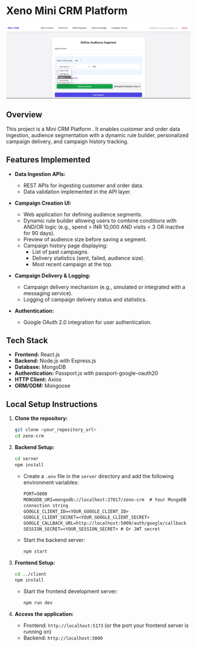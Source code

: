 # Xeno Mini CRM Platform

![alt text](client/src/assets/crm-front.png)

## Overview

This project is a Mini CRM Platform . It enables customer and order data ingestion, audience segmentation with a dynamic rule builder, personalized campaign delivery, and campaign history tracking.

## Features Implemented

* **Data Ingestion APIs:**
    * REST APIs for ingesting customer and order data.
    * Data validation implemented in the API layer.

* **Campaign Creation UI:**
    * Web application for defining audience segments.
    * Dynamic rule builder allowing users to combine conditions with AND/OR logic (e.g., spend > INR 10,000 AND visits < 3 OR inactive for 90 days).
    * Preview of audience size before saving a segment.
    * Campaign history page displaying:
        * List of past campaigns.
        * Delivery statistics (sent, failed, audience size).
        * Most recent campaign at the top.

* **Campaign Delivery & Logging:**
    * Campaign delivery mechanism (e.g., simulated or integrated with a messaging service).
    * Logging of campaign delivery status and statistics.

* **Authentication:**
    * Google OAuth 2.0 integration for user authentication.

## Tech Stack

* **Frontend:** React.js
* **Backend:** Node.js with Express.js
* **Database:** MongoDB
* **Authentication:** Passport.js with passport-google-oauth20
* **HTTP Client:** Axios
* **ORM/ODM:** Mongoose

## Local Setup Instructions

1.  **Clone the repository:**

    ```bash
    git clone <your_repository_url>
    cd zeno-crm
    ```

2.  **Backend Setup:**

    ```bash
    cd server
    npm install
    ```

    * Create a `.env` file in the `server` directory and add the following environment variables:

        ```dotenv
        PORT=5000
        MONGODB_URI=mongodb://localhost:27017/zeno-crm  # Your MongoDB connection string
        GOOGLE_CLIENT_ID=<YOUR_GOOGLE_CLIENT_ID>
        GOOGLE_CLIENT_SECRET=<YOUR_GOOGLE_CLIENT_SECRET>
        GOOGLE_CALLBACK_URL=http://localhost:5000/auth/google/callback
        SESSION_SECRET=<YOUR_SESSION_SECRET> # Or JWT secret
        ```

    * Start the backend server:

        ```bash
        npm start
        ```

3.  **Frontend Setup:**

    ```bash
    cd ../client
    npm install
    ```

    * Start the frontend development server:

        ```bash
        npm run dev
        ```

4.  **Access the application:**

    * Frontend: `http://localhost:5173` (or the port your frontend server is running on)
    * Backend: `http://localhost:5000`

